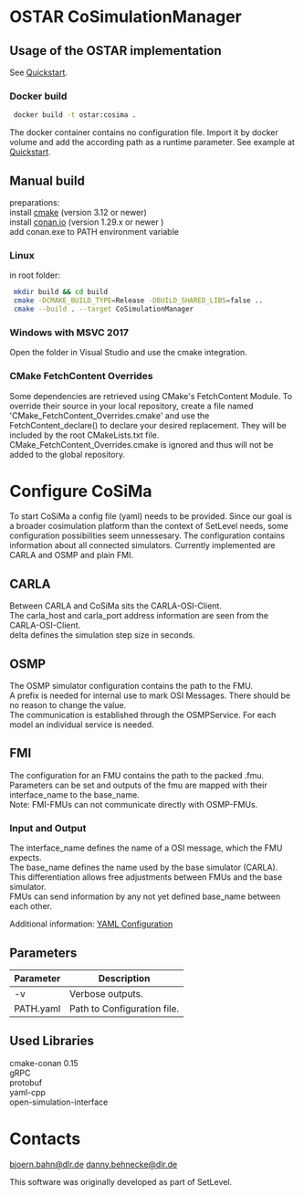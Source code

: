# OSTAR CoSimulationManager

## Usage of the OSTAR implementation
See [Quickstart](https://github.com/DLR-TS/OSTAR-Quickstart).

### Docker build

```sh
 docker build -t ostar:cosima .
```

The docker container contains no configuration file. Import it by docker volume and add the according path as a runtime parameter. See example at [Quickstart](https://github.com/DLR-TS/OSTAR-Quickstart).

## Manual build

preparations:\
install [cmake](https://cmake.org/) (version 3.12 or newer)\
install [conan.io](https://conan.io/) (version 1.29.x or newer )\
add conan.exe to PATH environment variable

### Linux

in root folder:
```sh
 mkdir build && cd build
 cmake -DCMAKE_BUILD_TYPE=Release -DBUILD_SHARED_LIBS=false ..
 cmake --build . --target CoSimulationManager
```

### Windows with MSVC 2017
Open the folder in Visual Studio and use the cmake integration.


### CMake FetchContent Overrides
Some dependencies are retrieved using CMake's FetchContent Module. To override their source in your local repository, create a file named 'CMake_FetchContent_Overrides.cmake' and use the FetchContent_declare() to declare your desired replacement. They will be included by the root CMakeLists.txt file. CMake_FetchContent_Overrides.cmake is ignored and thus will not be added to the global repository. 

# Configure CoSiMa
To start CoSiMa a config file (yaml) needs to be provided. Since our goal is a broader cosimulation platform than the context of SetLevel needs, some configuration possibilities seem unnessesary.
The configuration contains information about all connected simulators.
Currently implemented are CARLA and OSMP and plain FMI.

## CARLA
Between CARLA and CoSiMa sits the CARLA-OSI-Client.\
The carla_host and carla_port address information are seen from the CARLA-OSI-Client.\
delta defines the simulation step size in seconds.

## OSMP
The OSMP simulator configuration contains the path to the FMU.\
A prefix is needed for internal use to mark OSI Messages. There should be no reason to change the value.\
The communication is established through the OSMPService. For each model an individual service is needed.

## FMI
The configuration for an FMU contains the path to the packed .fmu.\
Parameters can be set and outputs of the fmu are mapped with their interface_name to the base_name.\
Note: FMI-FMUs can not communicate directly with OSMP-FMUs.

### Input and Output
The interface_name defines the name of a OSI message, which the FMU expects.\
The base_name defines the name used by the base simulator (CARLA).\
This differentiation allows free adjustments between FMUs and the base simulator.\
FMUs can send information by any not yet defined base_name between each other.

Additional information: [YAML Configuration](https://github.com/DLR-TS/CoSiMa/blob/master/Configuration.md)

## Parameters
| Parameter | Description |
| ------ | ------ |
| -v | Verbose outputs. |
| PATH.yaml | Path to Configuration file. |

## Used Libraries

cmake-conan 0.15\
gRPC\
protobuf\
yaml-cpp\
open-simulation-interface

# Contacts

bjoern.bahn@dlr.de
danny.behnecke@dlr.de

This software was originally developed as part of SetLevel.
